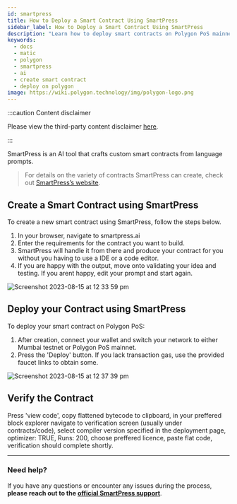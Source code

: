 ```yaml
---
id: smartpress
title: How to Deploy a Smart Contract Using SmartPress
sidebar_label: How to Deploy a Smart Contract Using SmartPress
description: "Learn how to deploy smart contracts on Polygon PoS mainnet using SmartPress."
keywords:
  - docs
  - matic
  - polygon
  - smartpress
  - ai
  - create smart contract
  - deploy on polygon
image: https://wiki.polygon.technology/img/polygon-logo.png
---
```


:::caution Content disclaimer

Please view the third-party content disclaimer [<ins>here</ins>](https://github.com/0xPolygon/wiki/blob/master/CONTENT_DISCLAIMER.md).

:::

SmartPress is an AI tool that crafts custom smart contracts from language prompts.

> For details on the variety of contracts SmartPress can create, check out [SmartPress’s website](https://smartpress.ai).

## Create a Smart Contract using SmartPress

To create a new smart contract using SmartPress, follow the steps below.

1. In your browser, navigate to smartpress.ai
2. Enter the requirements for the contract you want to build.
3. SmartPress will handle it from there and produce your contract for you without you having to use a IDE or a code editor.
4. If you are happy with the output, move onto validating your idea and testing. If you arent happy, edit your prompt and start again.

![Screenshot 2023-08-15 at 12 33 59 pm](https://github.com/crokau/wiki/assets/71380821/c43ccb48-3b1b-4cad-814b-8eddc0f735c1)

## Deploy your Contract using SmartPress

To deploy your smart contract on Polygon PoS:
1. After creation, connect your wallet and switch your network to either Mumbai testnet or Polygon PoS mainnet.
2. Press the 'Deploy' button. If you lack transaction gas, use the provided faucet links to obtain some.

![Screenshot 2023-08-15 at 12 37 39 pm](https://github.com/crokau/wiki/assets/71380821/ea20889b-1b5e-44b7-ba9c-f208abf1e944)

## Verify the Contract

Press 'view code', copy flattened bytecode to clipboard, in your preffered block explorer navigate to verification screen (usually under contracts/code), select compiler version specified in the deployment page, optimizer: TRUE, Runs: 200, choose preffered licence, paste flat code, verification should complete shortly.

---

### Need help?

If you have any questions or encounter any issues during the process, **please reach out to the [official SmartPress support](contact@smartpress.ai)**.
